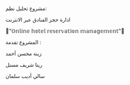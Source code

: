 مشروع تحليل نظم:

ادارة حجز الفنادق عبر الانترنت
     
 🏢"𝕆𝕟𝕝𝕚𝕟𝕖 𝕙𝕠𝕥𝕖𝕝 𝕣𝕖𝕤𝕖𝕣𝕧𝕒𝕥𝕚𝕠𝕟 𝕞𝕒𝕟𝕒𝕘𝕖𝕞𝕖𝕟𝕥"🏢

المشروع تقدمة :

زينة محسن أحمد

ريتا شريف مستل 

سالي أديب سلمان

